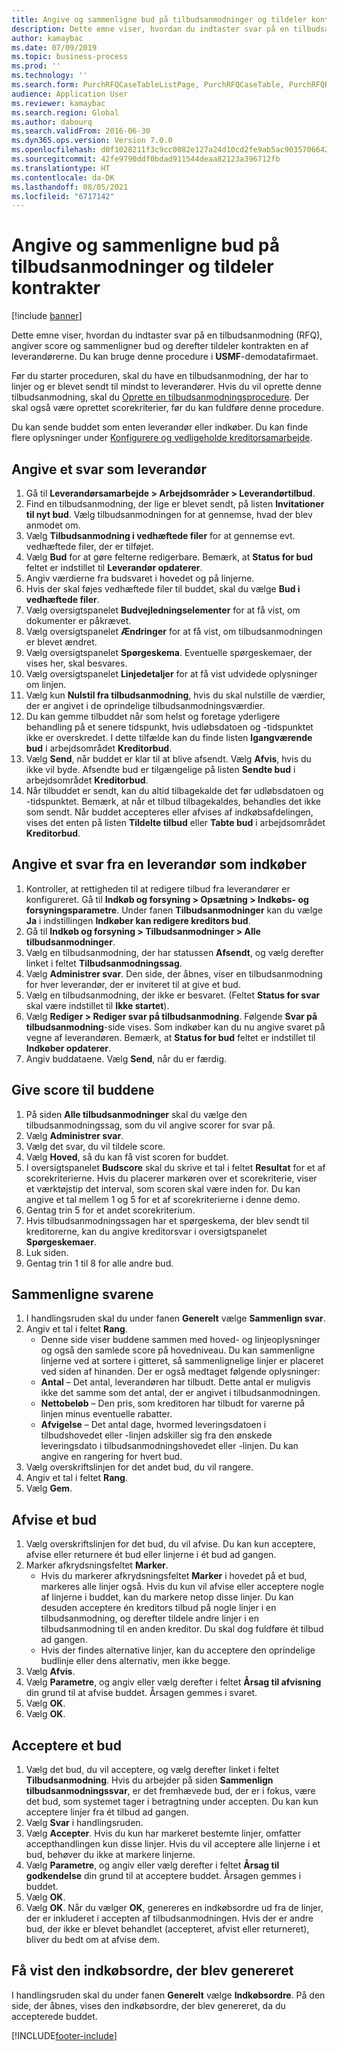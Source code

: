 ```yaml
---
title: Angive og sammenligne bud på tilbudsanmodninger og tildeler kontrakter
description: Dette emne viser, hvordan du indtaster svar på en tilbudsanmodning (RFQ), angiver score og sammenligner bud og derefter tildeler kontrakten en af leverandørerne.
author: kamaybac
ms.date: 07/09/2019
ms.topic: business-process
ms.prod: ''
ms.technology: ''
ms.search.form: PurchRFQCaseTableListPage, PurchRFQCaseTable, PurchRFQReplyTable, PurchRFQCompare, PurchRFQEditLines, PurchRFQEditLinesParameters, PurchTable, PurchTablePart, PurchRFQCompareLinePrices, PurchRFQCompareRFQ
audience: Application User
ms.reviewer: kamaybac
ms.search.region: Global
ms.author: dabourq
ms.search.validFrom: 2016-06-30
ms.dyn365.ops.version: Version 7.0.0
ms.openlocfilehash: d0f1028211f3c9cc0082e127a24d10cd2fe9ab5ac903570664233b10e5737bee
ms.sourcegitcommit: 42fe9790ddf0bdad911544deaa82123a396712fb
ms.translationtype: HT
ms.contentlocale: da-DK
ms.lasthandoff: 08/05/2021
ms.locfileid: "6717142"
---
```

# <a name="enter-and-compare-rfq-bids-and-award-contracts"></a>Angive og sammenligne bud på tilbudsanmodninger og tildeler kontrakter

[!include [banner](../../includes/banner.md)]

Dette emne viser, hvordan du indtaster svar på en tilbudsanmodning (RFQ), angiver score og sammenligner bud og derefter tildeler kontrakten en af leverandørerne. Du kan bruge denne procedure i **USMF**-demodatafirmaet.

Før du starter proceduren, skal du have en tilbudsanmodning, der har to linjer og er blevet sendt til mindst to leverandører. Hvis du vil oprette denne tilbudsanmodning, skal du [Oprette en tilbudsanmodningsprocedure](create-request-quotation.md). Der skal også være oprettet scorekriterier, før du kan fuldføre denne procedure.

Du kan sende buddet som enten leverandør eller indkøber. Du kan finde flere oplysninger under [Konfigurere og vedligeholde kreditorsamarbejde](../set-up-maintain-vendor-collaboration.md).

## <a name="enter-a-reply-as-a-vendor"></a>Angive et svar som leverandør

1. Gå til **Leverandørsamarbejde \> Arbejdsområder \> Leverandørtilbud**.
2. Find en tilbudsanmodning, der lige er blevet sendt, på listen **Invitationer til nyt bud**. Vælg tilbudsanmodningen for at gennemse, hvad der blev anmodet om.
3. Vælg **Tilbudsanmodning i vedhæftede filer** for at gennemse evt. vedhæftede filer, der er tilføjet.
4. Vælg **Bud** for at gøre felterne redigerbare. Bemærk, at **Status for bud** feltet er indstillet til **Leverandør opdaterer**.
5. Angiv værdierne fra budsvaret i hovedet og på linjerne.
6. Hvis der skal føjes vedhæftede filer til buddet, skal du vælge **Bud i vedhæftede filer**.
7. Vælg oversigtspanelet **Budvejledningselementer** for at få vist, om dokumenter er påkrævet.
8. Vælg oversigtspanelet **Ændringer** for at få vist, om tilbudsanmodningen er blevet ændret.
9. Vælg oversigtspanelet **Spørgeskema**. Eventuelle spørgeskemaer, der vises her, skal besvares.
10. Vælg oversigtspanelet **Linjedetaljer** for at få vist udvidede oplysninger om linjen.
11. Vælg kun **Nulstil fra tilbudsanmodning**, hvis du skal nulstille de værdier, der er angivet i de oprindelige tilbudsanmodningsværdier.
12. Du kan gemme tilbuddet når som helst og foretage yderligere behandling på et senere tidspunkt, hvis udløbsdatoen og -tidspunktet ikke er overskredet. I dette tilfælde kan du finde listen **Igangværende bud** i arbejdsområdet **Kreditorbud**.
13. Vælg **Send**, når buddet er klar til at blive afsendt. Vælg **Afvis**, hvis du ikke vil byde. Afsendte bud er tilgængelige på listen **Sendte bud** i arbejdsområdet **Kreditorbud**.  
14. Når tilbuddet er sendt, kan du altid tilbagekalde det før udløbsdatoen og -tidspunktet. Bemærk, at når et tilbud tilbagekaldes, behandles det ikke som sendt. Når buddet accepteres eller afvises af indkøbsafdelingen, vises det enten på listen **Tildelte tilbud** eller **Tabte bud** i arbejdsområdet **Kreditorbud**.  

## <a name="enter-a-reply-from-a-vendor-as-a-procurement-professional"></a>Angive et svar fra en leverandør som indkøber

1. Kontroller, at rettigheden til at redigere tilbud fra leverandører er konfigureret. Gå til **Indkøb og forsyning \> Opsætning \> Indkøbs- og forsyningsparametre**. Under fanen **Tilbudsanmodninger** kan du vælge **Ja** i indstillingen **Indkøber kan redigere kreditors bud**.
2. Gå til **Indkøb og forsyning \> Tilbudsanmodninger \> Alle tilbudsanmodninger**.
3. Vælg en tilbudsanmodning, der har statussen **Afsendt**, og vælg derefter linket i feltet **Tilbudsanmodningssag**.
4. Vælg **Administrer svar**. Den side, der åbnes, viser en tilbudsanmodning for hver leverandør, der er inviteret til at give et bud.
5. Vælg en tilbudsanmodning, der ikke er besvaret. (Feltet **Status for svar** skal være indstillet til **Ikke startet**).
6. Vælg **Rediger \> Rediger svar på tilbudsanmodning**. Følgende **Svar på tilbudsanmodning**-side vises. Som indkøber kan du nu angive svaret på vegne af leverandøren. Bemærk, at **Status for bud** feltet er indstillet til **Indkøber opdaterer**.  
7. Angiv buddataene. Vælg **Send**, når du er færdig.

## <a name="score-the-bids"></a>Give score til buddene

1. På siden **Alle tilbudsanmodninger** skal du vælge den tilbudsanmodningssag, som du vil angive scorer for svar på.
2. Vælg **Administrer svar**.
3. Vælg det svar, du vil tildele score.
4. Vælg **Hoved**, så du kan få vist scoren for buddet.
5. I oversigtspanelet **Budscore** skal du skrive et tal i feltet **Resultat** for et af scorekriterierne. Hvis du placerer markøren over et scorekriterie, viser et værktøjstip det interval, som scoren skal være inden for. Du kan angive et tal mellem 1 og 5 for et af scorekriterierne i denne demo.  
6. Gentag trin 5 for et andet scorekriterium.
7. Hvis tilbudsanmodningssagen har et spørgeskema, der blev sendt til kreditorerne, kan du angive kreditorsvar i oversigtspanelet **Spørgeskemaer**.
8. Luk siden.
9. Gentag trin 1 til 8 for alle andre bud.

## <a name="compare-the-replies"></a>Sammenligne svarene

1. I handlingsruden skal du under fanen **Generelt** vælge **Sammenlign svar**.
2. Angiv et tal i feltet **Rang**.  
    - Denne side viser buddene sammen med hoved- og linjeoplysninger og også den samlede score på hovedniveau. Du kan sammenligne linjerne ved at sortere i gitteret, så sammenlignelige linjer er placeret ved siden af hinanden. Der er også medtaget følgende oplysninger:
    - **Antal** – Det antal, leverandøren har tilbudt. Dette antal er muligvis ikke det samme som det antal, der er angivet i tilbudsanmodningen.
    - **Nettobeløb** – Den pris, som kreditoren har tilbudt for varerne på linjen minus eventuelle rabatter.
    - **Afvigelse** – Det antal dage, hvormed leveringsdatoen i tilbudshovedet eller -linjen adskiller sig fra den ønskede leveringsdato i tilbudsanmodningshovedet eller -linjen. Du kan angive en rangering for hvert bud.  
3. Vælg overskriftslinjen for det andet bud, du vil rangere.
4. Angiv et tal i feltet **Rang**.
5. Vælg **Gem**.

## <a name="reject-a-bid"></a>Afvise et bud

1. Vælg overskriftslinjen for det bud, du vil afvise. Du kan kun acceptere, afvise eller returnere ét bud eller linjerne i ét bud ad gangen.
2. Marker afkrydsningsfeltet **Marker**.  
    - Hvis du markerer afkrydsningsfeltet **Marker** i hovedet på et bud, markeres alle linjer også. Hvis du kun vil afvise eller acceptere nogle af linjerne i buddet, kan du markere netop disse linjer. Du kan desuden acceptere én kreditors tilbud på nogle linjer i en tilbudsanmodning, og derefter tildele andre linjer i en tilbudsanmodning til en anden kreditor. Du skal dog fuldføre ét tilbud ad gangen.  
    - Hvis der findes alternative linjer, kan du acceptere den oprindelige budlinje eller dens alternativ, men ikke begge.  
3. Vælg **Afvis**.
4. Vælg **Parametre**, og angiv eller vælg derefter i feltet **Årsag til afvisning** din grund til at afvise buddet. Årsagen gemmes i svaret.  
5. Vælg **OK**.
6. Vælg **OK**.

## <a name="accept-a-bid"></a>Acceptere et bud

1. Vælg det bud, du vil acceptere, og vælg derefter linket i feltet **Tilbudsanmodning**. Hvis du arbejder på siden **Sammenlign tilbudsanmodningssvar**, er det fremhævede bud, der er i fokus, være det bud, som systemet tager i betragtning under accepten. Du kan kun acceptere linjer fra ét tilbud ad gangen.  
2. Vælg **Svar** i handlingsruden.
3. Vælg **Accepter**. Hvis du kun har markeret bestemte linjer, omfatter accepthandlingen kun disse linjer. Hvis du vil acceptere alle linjerne i et bud, behøver du ikke at markere linjerne.  
4. Vælg **Parametre**, og angiv eller vælg derefter i feltet **Årsag til godkendelse** din grund til at acceptere buddet. Årsagen gemmes i buddet.  
5. Vælg **OK**.
6. Vælg **OK**. Når du vælger **OK**, genereres en indkøbsordre ud fra de linjer, der er inkluderet i accepten af tilbudsanmodningen. Hvis der er andre bud, der ikke er blevet behandlet (accepteret, afvist eller returneret), bliver du bedt om at afvise dem.  

## <a name="view-the-purchase-order-that-is-generated"></a>Få vist den indkøbsordre, der blev genereret

I handlingsruden skal du under fanen **Generelt** vælge **Indkøbsordre**. På den side, der åbnes, vises den indkøbsordre, der blev genereret, da du accepterede buddet.


[!INCLUDE[footer-include](../../../includes/footer-banner.md)]
